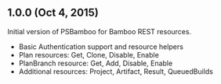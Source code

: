 ## 1.0.0 (Oct 4, 2015)
Initial version of PSBamboo for Bamboo REST resources.
 - Basic Authentication support and resource helpers
 - Plan resources: Get, Clone, Disable, Enable
 - PlanBranch resource: Get, Add, Disable, Enable
 - Additional resources: Project, Artifact, Result, QueuedBuilds
